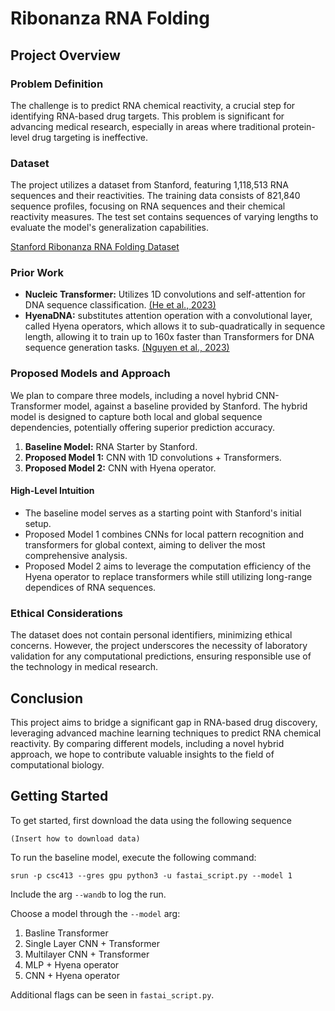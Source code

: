 # Ribonanza RNA Folding

## Project Overview

### Problem Definition
The challenge is to predict RNA chemical reactivity, a crucial step for identifying RNA-based drug targets. This problem is significant for advancing medical research, especially in areas where traditional protein-level drug targeting is ineffective.

### Dataset
The project utilizes a dataset from Stanford, featuring 1,118,513 RNA sequences and their reactivities. The training data consists of 821,840 sequence profiles, focusing on RNA sequences and their chemical reactivity measures. The test set contains sequences of varying lengths to evaluate the model's generalization capabilities.

[Stanford Ribonanza RNA Folding Dataset](https://www.kaggle.com/competitions/stanford-ribonanza-rna-folding)

### Prior Work
- **Nucleic Transformer:** Utilizes 1D convolutions and self-attention for DNA sequence classification. [(He et al., 2023)](https://www.nature.com/articles/s41598-023-00000-1)
- **HyenaDNA:** substitutes attention operation with a convolutional layer, called Hyena operators, which allows it to sub-quadratically in sequence length, allowing it to train up to 160x faster than Transformers for DNA sequence generation tasks. [(Nguyen et al., 2023)](https://arxiv.org/abs/2306.15794)

### Proposed Models and Approach
We plan to compare three models, including a novel hybrid CNN-Transformer model, against a baseline provided by Stanford. The hybrid model is designed to capture both local and global sequence dependencies, potentially offering superior prediction accuracy.

1. **Baseline Model:** RNA Starter by Stanford.
3. **Proposed Model 1:** CNN with 1D convolutions + Transformers.
2. **Proposed Model 2:** CNN with Hyena operator.

#### High-Level Intuition
- The baseline model serves as a starting point with Stanford's initial setup.
- Proposed Model 1 combines CNNs for local pattern recognition and transformers for global context, aiming to deliver the most comprehensive analysis.
- Proposed Model 2 aims to leverage the computation efficiency of the Hyena operator to replace transformers while still utilizing long-range dependices of RNA sequences. 

### Ethical Considerations
The dataset does not contain personal identifiers, minimizing ethical concerns. However, the project underscores the necessity of laboratory validation for any computational predictions, ensuring responsible use of the technology in medical research.

## Conclusion
This project aims to bridge a significant gap in RNA-based drug discovery, leveraging advanced machine learning techniques to predict RNA chemical reactivity. By comparing different models, including a novel hybrid approach, we hope to contribute valuable insights to the field of computational biology.

## Getting Started
To get started, first download the data using the following sequence
```
(Insert how to download data)
```

To run the baseline model, execute the following command:
```
srun -p csc413 --gres gpu python3 -u fastai_script.py --model 1
```
Include the arg `--wandb` to log the run. 

Choose a model through the `--model` arg:
1. Basline Transformer
2. Single Layer CNN + Transformer
3. Multilayer CNN + Transformer
4. MLP + Hyena operator
5. CNN + Hyena operator

Additional flags can be seen in `fastai_script.py`.